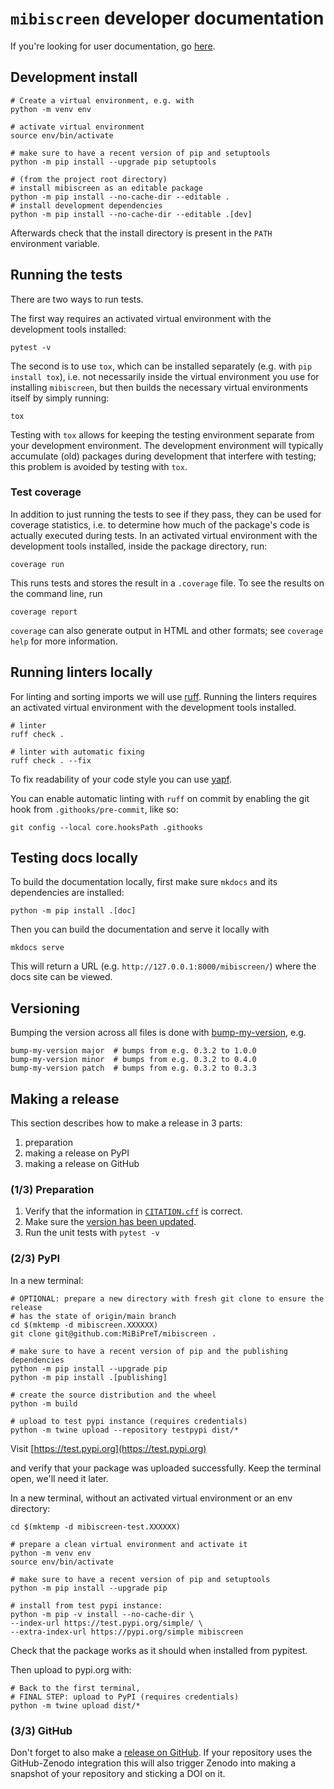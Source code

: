 # `mibiscreen` developer documentation

If you're looking for user documentation, go [here](README.md).

## Development install

```shell
# Create a virtual environment, e.g. with
python -m venv env

# activate virtual environment
source env/bin/activate

# make sure to have a recent version of pip and setuptools
python -m pip install --upgrade pip setuptools

# (from the project root directory)
# install mibiscreen as an editable package
python -m pip install --no-cache-dir --editable .
# install development dependencies
python -m pip install --no-cache-dir --editable .[dev]
```

Afterwards check that the install directory is present in the `PATH` environment variable.

## Running the tests

There are two ways to run tests.

The first way requires an activated virtual environment with the development tools installed:

```shell
pytest -v
```

The second is to use `tox`, which can be installed separately (e.g. with `pip install tox`), i.e. not necessarily inside the virtual environment you use for installing `mibiscreen`, but then builds the necessary virtual environments itself by simply running:

```shell
tox
```

Testing with `tox` allows for keeping the testing environment separate from your development environment.
The development environment will typically accumulate (old) packages during development that interfere with testing; this problem is avoided by testing with `tox`.

### Test coverage

In addition to just running the tests to see if they pass, they can be used for coverage statistics, i.e. to determine how much of the package's code is actually executed during tests.
In an activated virtual environment with the development tools installed, inside the package directory, run:

```shell
coverage run
```

This runs tests and stores the result in a `.coverage` file.
To see the results on the command line, run

```shell
coverage report
```

`coverage` can also generate output in HTML and other formats; see `coverage help` for more information.

## Running linters locally

For linting and sorting imports we will use [ruff](https://beta.ruff.rs/docs/). Running the linters requires an 
activated virtual environment with the development tools installed.

```shell
# linter
ruff check .

# linter with automatic fixing
ruff check . --fix
```

To fix readability of your code style you can use [yapf](https://github.com/google/yapf).

You can enable automatic linting with `ruff` on commit by enabling the git hook from `.githooks/pre-commit`, like so:

```shell
git config --local core.hooksPath .githooks
```

## Testing docs locally

To build the documentation locally, first make sure `mkdocs` and its dependencies are installed:
```shell
python -m pip install .[doc]
```

Then you can build the documentation and serve it locally with
```shell
mkdocs serve
```

This will return a URL (e.g. `http://127.0.0.1:8000/mibiscreen/`) where the docs site can be viewed.

## Versioning

Bumping the version across all files is done with [bump-my-version](https://github.com/callowayproject/bump-my-version), e.g.

```shell
bump-my-version major  # bumps from e.g. 0.3.2 to 1.0.0
bump-my-version minor  # bumps from e.g. 0.3.2 to 0.4.0
bump-my-version patch  # bumps from e.g. 0.3.2 to 0.3.3
```

## Making a release

This section describes how to make a release in 3 parts:

1. preparation
1. making a release on PyPI
1. making a release on GitHub

### (1/3) Preparation

1. Verify that the information in [`CITATION.cff`](CITATION.cff) is correct.
1. Make sure the [version has been updated](#versioning).
1. Run the unit tests with `pytest -v`

### (2/3) PyPI

In a new terminal:

```shell
# OPTIONAL: prepare a new directory with fresh git clone to ensure the release
# has the state of origin/main branch
cd $(mktemp -d mibiscreen.XXXXXX)
git clone git@github.com:MiBiPreT/mibiscreen .

# make sure to have a recent version of pip and the publishing dependencies
python -m pip install --upgrade pip
python -m pip install .[publishing]

# create the source distribution and the wheel
python -m build

# upload to test pypi instance (requires credentials)
python -m twine upload --repository testpypi dist/*
```

Visit [https://test.pypi.org](https://test.pypi.org)
<!-- [https://test.pypi.org/project/mibiscreen](https://test.pypi.org/project/mibiscreen) -->
and verify that your package was uploaded successfully. Keep the terminal open, we'll need it later.

In a new terminal, without an activated virtual environment or an env directory:

```shell
cd $(mktemp -d mibiscreen-test.XXXXXX)

# prepare a clean virtual environment and activate it
python -m venv env
source env/bin/activate

# make sure to have a recent version of pip and setuptools
python -m pip install --upgrade pip

# install from test pypi instance:
python -m pip -v install --no-cache-dir \
--index-url https://test.pypi.org/simple/ \
--extra-index-url https://pypi.org/simple mibiscreen
```

Check that the package works as it should when installed from pypitest.

Then upload to pypi.org with:

```shell
# Back to the first terminal,
# FINAL STEP: upload to PyPI (requires credentials)
python -m twine upload dist/*
```

### (3/3) GitHub

Don't forget to also make a [release on GitHub](https://github.com/MiBiPreT/mibiscreen/releases/new). If your repository uses the GitHub-Zenodo integration this will also trigger Zenodo into making a snapshot of your repository and sticking a DOI on it.
